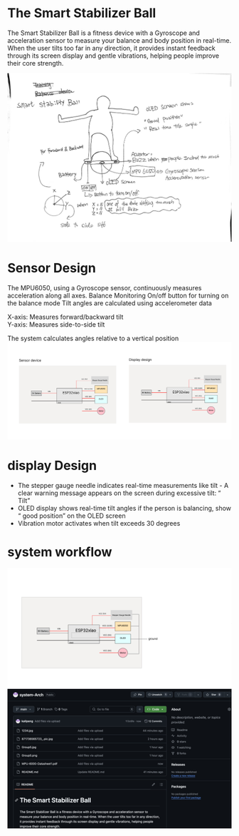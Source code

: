 # The Smart Stabilizer Ball

The Smart Stabilizer Ball is a fitness device with a Gyroscope and acceleration sensor to measure your balance and body position in real-time. When the user tilts too far in any direction, it provides instant feedback through its screen display and gentle vibrations, helping people improve their core strength.

![Alt Text](871736565723_.pic.jpg)


# Sensor Design
The MPU6050, using a Gyroscope sensor, continuously measures acceleration along all axes. 
Balance Monitoring 
On/off button for turning on the balance mode
Tilt angles are calculated using accelerometer data 

X-axis: Measures forward/backward tilt  
Y-axis: Measures side-to-side tilt 

The system calculates angles relative to a vertical position 
![Alt Text](Group5.jpg)
# display Design
- The stepper gauge needle indicates real-time measurements like tilt - A clear warning message appears on the screen during excessive tilt: “ Tilt”  
- OLED display shows real-time tilt angles 
if the person is balancing, show “ good position” on the OLED screen
- Vibration motor activates when tilt exceeds 30 degrees 
# system workflow
![Alt Text](1234.jpg)
![Alt Text](1001737528856_.pic.jpg)

